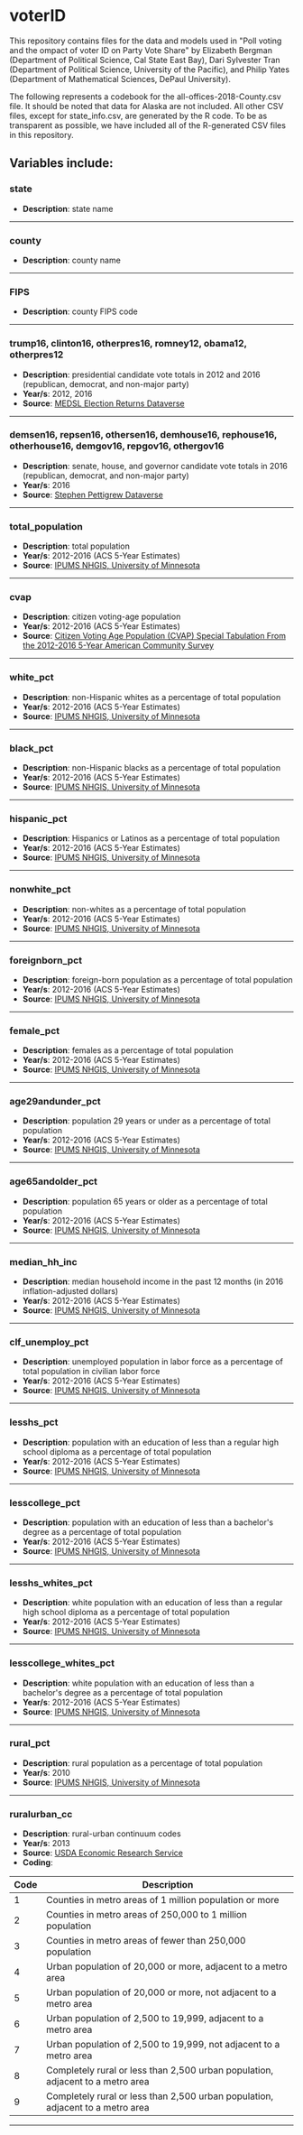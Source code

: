 # voterID

This repository contains files for the data and models used in "Poll voting and the ompact of voter ID on Party Vote Share" by Elizabeth Bergman (Department of Political Science, Cal State East Bay), Dari Sylvester Tran (Department of Political Science, University of the Pacific), and Philip Yates (Department of Mathematical Sciences, DePaul University).

The following represents a codebook for the all-offices-2018-County.csv file. It should be noted that data for Alaska are not included. All other CSV files, except for state_info.csv, are generated by the R code. To be as transparent as possible, we have included all of the R-generated CSV files in this repository.

## Variables include:

### state
- **Description**: state name

----------------

### county
- **Description**: county name

----------------

### FIPS
- **Description**: county FIPS code

----------------

### trump16, clinton16, otherpres16, romney12, obama12, otherpres12
- **Description**: presidential candidate vote totals in 2012 and 2016 (republican, democrat, and non-major party)
- **Year/s**: 2012, 2016
- **Source**: [MEDSL Election Returns Dataverse](https://dataverse.harvard.edu/dataset.xhtml?persistentId=doi:10.7910/DVN/VOQCHQ)

----------------

### demsen16, repsen16, othersen16, demhouse16, rephouse16, otherhouse16, demgov16, repgov16, othergov16
- **Description**: senate, house, and governor candidate vote totals in 2016 (republican, democrat, and non-major party)
- **Year/s**: 2016
- **Source**: [Stephen Pettigrew Dataverse](https://dataverse.harvard.edu/dataset.xhtml?persistentId=doi:10.7910/DVN/MLLQDH)

----------------

### total\_population
- **Description**: total population
- **Year/s**: 2012-2016 (ACS 5-Year Estimates)
- **Source**: [IPUMS NHGIS, University of Minnesota](https://dataverse.harvard.edu/dataset.xhtml?persistentId=doi:10.7910/DVN/MLLQDH)

----------------

### cvap
- **Description**: citizen voting-age population
- **Year/s**: 2012-2016 (ACS 5-Year Estimates)
- **Source**: [Citizen Voting Age Population (CVAP) Special Tabulation From the 2012-2016 5-Year American Community Survey](https://www.census.gov/programs-surveys/decennial-census/about/voting-rights/cvap.html)

----------------

### white\_pct
- **Description**: non-Hispanic whites as a percentage of total population
- **Year/s**: 2012-2016 (ACS 5-Year Estimates)
- **Source**: [IPUMS NHGIS, University of Minnesota](https://dataverse.harvard.edu/dataset.xhtml?persistentId=doi:10.7910/DVN/MLLQDH)

----------------

### black\_pct
- **Description**: non-Hispanic blacks as a percentage of total population
- **Year/s**: 2012-2016 (ACS 5-Year Estimates)
- **Source**: [IPUMS NHGIS, University of Minnesota](https://dataverse.harvard.edu/dataset.xhtml?persistentId=doi:10.7910/DVN/MLLQDH)

----------------

### hispanic\_pct
- **Description**: Hispanics or Latinos as a percentage of total population
- **Year/s**: 2012-2016 (ACS 5-Year Estimates)
- **Source**: [IPUMS NHGIS, University of Minnesota](https://dataverse.harvard.edu/dataset.xhtml?persistentId=doi:10.7910/DVN/MLLQDH)

----------------

### nonwhite\_pct
- **Description**: non-whites as a percentage of total population
- **Year/s**: 2012-2016 (ACS 5-Year Estimates)
- **Source**: [IPUMS NHGIS, University of Minnesota](https://dataverse.harvard.edu/dataset.xhtml?persistentId=doi:10.7910/DVN/MLLQDH)

----------------

### foreignborn\_pct
- **Description**: foreign-born population as a percentage of total population
- **Year/s**: 2012-2016 (ACS 5-Year Estimates)
- **Source**: [IPUMS NHGIS, University of Minnesota](https://dataverse.harvard.edu/dataset.xhtml?persistentId=doi:10.7910/DVN/MLLQDH)

----------------

### female\_pct
- **Description**: females as a percentage of total population
- **Year/s**: 2012-2016 (ACS 5-Year Estimates)
- **Source**: [IPUMS NHGIS, University of Minnesota](https://dataverse.harvard.edu/dataset.xhtml?persistentId=doi:10.7910/DVN/MLLQDH)

----------------

### age29andunder\_pct
- **Description**: population 29 years or under as a percentage of total population
- **Year/s**: 2012-2016 (ACS 5-Year Estimates)
- **Source**: [IPUMS NHGIS, University of Minnesota](https://dataverse.harvard.edu/dataset.xhtml?persistentId=doi:10.7910/DVN/MLLQDH)

----------------

### age65andolder\_pct
- **Description**: population 65 years or older as a percentage of total population
- **Year/s**: 2012-2016 (ACS 5-Year Estimates)
- **Source**: [IPUMS NHGIS, University of Minnesota](https://dataverse.harvard.edu/dataset.xhtml?persistentId=doi:10.7910/DVN/MLLQDH)

----------------

### median\_hh\_inc
- **Description**: median household income in the past 12 months (in 2016 inflation-adjusted dollars)
- **Year/s**: 2012-2016 (ACS 5-Year Estimates)
- **Source**: [IPUMS NHGIS, University of Minnesota](https://dataverse.harvard.edu/dataset.xhtml?persistentId=doi:10.7910/DVN/MLLQDH)

----------------

### clf\_unemploy\_pct
- **Description**: unemployed population in labor force as a percentage of total population in civilian labor force
- **Year/s**: 2012-2016 (ACS 5-Year Estimates)
- **Source**: [IPUMS NHGIS, University of Minnesota](https://dataverse.harvard.edu/dataset.xhtml?persistentId=doi:10.7910/DVN/MLLQDH)

----------------

### lesshs\_pct
- **Description**: population with an education of less than a regular high school diploma as a percentage of total population
- **Year/s**: 2012-2016 (ACS 5-Year Estimates)
- **Source**: [IPUMS NHGIS, University of Minnesota](https://dataverse.harvard.edu/dataset.xhtml?persistentId=doi:10.7910/DVN/MLLQDH)

----------------

### lesscollege\_pct
- **Description**: population with an education of less than a bachelor's degree as a percentage of total population
- **Year/s**: 2012-2016 (ACS 5-Year Estimates)
- **Source**: [IPUMS NHGIS, University of Minnesota](https://dataverse.harvard.edu/dataset.xhtml?persistentId=doi:10.7910/DVN/MLLQDH)

----------------

### lesshs\_whites\_pct
- **Description**: white population with an education of less than a regular high school diploma as a percentage of total population
- **Year/s**: 2012-2016 (ACS 5-Year Estimates)
- **Source**: [IPUMS NHGIS, University of Minnesota](https://dataverse.harvard.edu/dataset.xhtml?persistentId=doi:10.7910/DVN/MLLQDH)

----------------

### lesscollege\_whites\_pct
- **Description**: white population with an education of less than a bachelor's degree as a percentage of total population
- **Year/s**: 2012-2016 (ACS 5-Year Estimates)
- **Source**: [IPUMS NHGIS, University of Minnesota](https://dataverse.harvard.edu/dataset.xhtml?persistentId=doi:10.7910/DVN/MLLQDH)

----------------

### rural\_pct
- **Description**: rural population as a percentage of total population
- **Year/s**: 2010
- **Source**: [IPUMS NHGIS, University of Minnesota](https://dataverse.harvard.edu/dataset.xhtml?persistentId=doi:10.7910/DVN/MLLQDH)

----------------

### ruralurban\_cc
- **Description**: rural-urban continuum codes
- **Year/s**: 2013
- **Source**: [USDA Economic Research Service](https://www.ers.usda.gov/data-products/rural-urban-continuum-codes/)
- **Coding**:

| Code | Description |
| --- | --- |
| 1 | Counties in metro areas of 1 million population or more |
| 2 | Counties in metro areas of 250,000 to 1 million population |
| 3 | Counties in metro areas of fewer than 250,000 population |
| 4 | Urban population of 20,000 or more, adjacent to a metro area |
| 5 | Urban population of 20,000 or more, not adjacent to a metro area |
| 6 | Urban population of 2,500 to 19,999, adjacent to a metro area |
| 7 | Urban population of 2,500 to 19,999, not adjacent to a metro area |
| 8 | Completely rural or less than 2,500 urban population, adjacent to a metro area |
| 9 | Completely rural or less than 2,500 urban population, adjacent to a metro area |

-----------------


